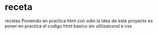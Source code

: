# receta
recetas
Poniendo en practica html con odin 
la idea de este proyecto es poner en practica el codigo html basico sin utilizaicond e css
